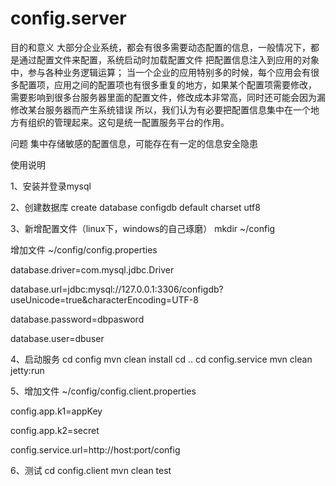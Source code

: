 # config.server

目的和意义
大部分企业系统，都会有很多需要动态配置的信息，一般情况下，都是通过配置文件来配置，系统启动时加载配置文件
把配置信息注入到应用的对象中，参与各种业务逻辑运算；
当一个企业的应用特别多的时候，每个应用会有很多配置项，应用之间的配置项也有很多重复的地方，如果某个配置项需要修改，
需要影响到很多台服务器里面的配置文件，修改成本非常高，同时还可能会因为漏修改某台服务器而产生系统错误
所以，我们认为有必要把配置信息集中在一个地方有组织的管理起来。这句是统一配置服务平台的作用。


问题
集中存储敏感的配置信息，可能存在有一定的信息安全隐患

使用说明

1、安装并登录mysql

2、创建数据库
create database configdb default charset utf8


3、新增配置文件（linux下，windows的自己琢磨）
mkdir ~/config


增加文件 ~/config/config.properties

database.driver=com.mysql.jdbc.Driver

database.url=jdbc:mysql://127.0.0.1:3306/configdb?useUnicode=true&amp;characterEncoding=UTF-8

database.password=dbpasword

database.user=dbuser

4、启动服务
cd config
mvn clean install
cd ..
cd config.service
mvn clean jetty:run



5、增加文件 ~/config/config.client.properties

config.app.k1=appKey

config.app.k2=secret

config.service.url=http://host:port/config

6、测试
cd config.client
mvn clean test

